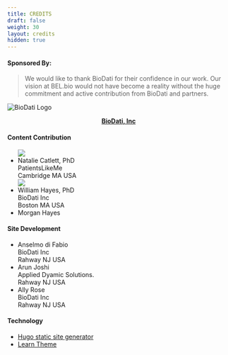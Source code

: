 ```yaml
---
title: CREDITS
draft: false
weight: 30
layout: credits
hidden: true
---
```


#### Sponsored By:
> We would like to thank BioDati for their confidence in our work.
> Our vision at BEL.bio would not have become a reality without the huge commitment and active contribution from BioDati and partners.

 ![BioDati Logo](https://media.biodati.com/images/logo_biodati-150x58.png) <center>__[BioDati, Inc](https://biodati.com)__</center>

#### Content Contribution

<ul id="credit-container">
    <img class="img-sponsors" src="https://www.gravatar.com/avatar/43039c4dd07afd8765bdb9760b5e42a1?s=150"/>
    <li class="credit">
        <div class="credit-name">
            Natalie Catlett, PhD
        </div>
        PatientsLikeMe<br> Cambridge MA USA
    </li>
    <img class="img-sponsors" src="https://www.gravatar.com/avatar/43039c4dd07afd8765bdb9760b5e42a1?s=150"/>
    <li class="credit">
        <div class="credit-name">
        William Hayes, PhD
        </div>
        BioDati Inc<br> Boston MA USA
    </li>
    <li class="credit">
        <div class="credit-name">
        Morgan Hayes
        </div>
    </li>
</ul>

#### Site Development

<ul id="credit-container">
    <li class="credit">
        <div class="credit-name">
            Anselmo di Fabio
        </div>
         BioDati Inc<br> Rahway NJ USA
    </li>
    <li class="credit">
        <div class="credit-name">
            Arun Joshi
        </div>
        Applied Dyamic Solutions.<br> Rahway NJ USA
    </li>
    <li class="credit">
        <div class="credit-name">
            Ally Rose
        </div>
        BioDati Inc<br> Rahway NJ USA
    </li>
</ul>


#### Technology

* [Hugo static site generator](https://gohugo.io/)
* [Learn Theme](https://themes.gohugo.io/hugo-theme-learn/)
